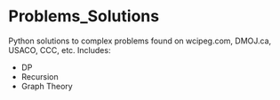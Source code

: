 # Problems_Solutions
Python solutions to complex problems found on wcipeg.com, DMOJ.ca, USACO, CCC, etc.
Includes:
- DP
- Recursion
- Graph Theory
